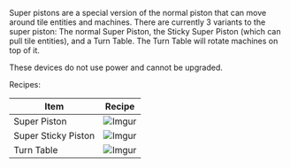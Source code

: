 Super pistons are a special version of the normal piston that can move around tile entities and machines. There are currently 3 variants to the super piston: The normal Super Piston, the Sticky Super Piston (which can pull tile entities), and a Turn Table. The Turn Table will rotate machines on top of it.

These devices do not use power and cannot be upgraded.

Recipes:

| Item| Recipe |
|-----|--------|
| Super Piston | ![Imgur](https://cdn.discordapp.com/attachments/739536694398812230/879442637642424410/super_piston.png) | <ul><li>x4 Steel Ingot</li><li>x3 Piston</li><li>x2 Redstone Block</li></ul> |
| Super Sticky Piston | ![Imgur](https://cdn.discordapp.com/attachments/739536694398812230/879442645921959997/super_sticky_piston.png) | <ul><li>x1 Slime Block</li><li>x1 Super Piston Piston</li></ul> |
| Turn Table | ![Imgur](https://cdn.discordapp.com/attachments/739536694398812230/879442682865401906/turn_table.png) | <ul><li>x1 Hopper</li><li>x1 Super Piston Piston</li></ul> |
